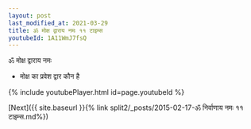```yaml
---
layout: post
last_modified_at: 2021-03-29
title: ॐ मोक्ष द्वाराय नमः ११ टाइम्स
youtubeId: 1A11WmJ7fsQ
---
```

 
 
 ॐ मोक्ष द्वाराय नमः  
 
 -  मोक्ष का प्रवेश द्वार कौन है 
 
  
 
  
 
 
 
 
 
 


{% include youtubePlayer.html id=page.youtubeId %}
 
[Next]({{ site.baseurl }}{% link  split2/_posts/2015-02-17-ॐ निर्वाणाय नमः ११ टाइम्स.md%})
 
